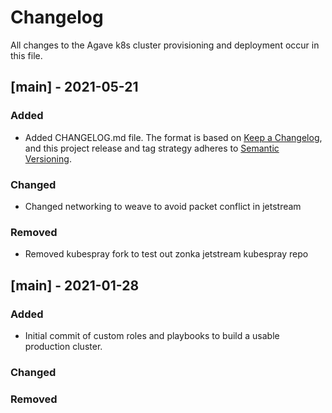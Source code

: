 # Changelog
All changes to the Agave k8s cluster provisioning and deployment occur in this file.


## [main] - 2021-05-21
### Added
- Added  CHANGELOG.md file. The format is based on [Keep a Changelog](https://keepachangelog.com/en/1.0.0/), and this project release and tag strategy adheres to [Semantic Versioning](https://semver.org/spec/v2.0.0.html).

### Changed
- Changed networking to weave to avoid packet conflict in jetstream

### Removed
- Removed kubespray fork to test out zonka jetstream kubespray repo


## [main] - 2021-01-28
### Added
- Initial commit of custom roles and playbooks to build a usable production cluster.

### Changed

### Removed
